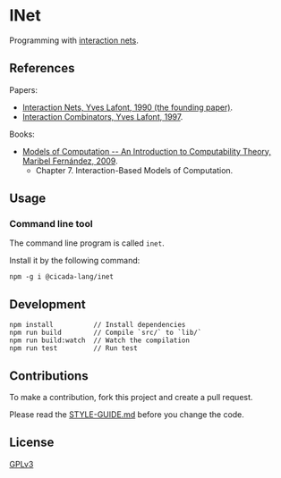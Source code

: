 # INet

Programming with [interaction nets](https://en.wikipedia.org/wiki/Interaction_nets).

## References

Papers:

- [Interaction Nets, Yves Lafont, 1990 (the founding paper)](./docs/papers/1990-interaction-nets.pdf).
- [Interaction Combinators, Yves Lafont, 1997](./docs/papers/1997-interaction-combinators.pdf).

Books:

- [Models of Computation -- An Introduction to Computability Theory, Maribel Fernández, 2009](./docs/books/models-of-computation--maribel-fernández.pdf).
  - Chapter 7. Interaction-Based Models of Computation.

## Usage

### Command line tool

The command line program is called `inet`.

Install it by the following command:

```
npm -g i @cicada-lang/inet
```

## Development

```
npm install          // Install dependencies
npm run build        // Compile `src/` to `lib/`
npm run build:watch  // Watch the compilation
npm run test         // Run test
```

## Contributions

To make a contribution, fork this project and create a pull request.

Please read the [STYLE-GUIDE.md](STYLE-GUIDE.md) before you change the code.

## License

[GPLv3](LICENSE)

